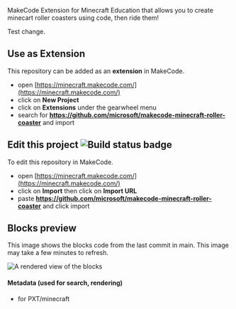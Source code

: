 MakeCode Extension for Minecraft Education that allows you to create minecart roller coasters using code, then ride them!

Test change.

## Use as Extension

This repository can be added as an **extension** in MakeCode.

* open [https://minecraft.makecode.com/](https://minecraft.makecode.com/)
* click on **New Project**
* click on **Extensions** under the gearwheel menu
* search for **https://github.com/microsoft/makecode-minecraft-roller-coaster** and import

## Edit this project ![Build status badge](https://github.com/microsoft/makecode-minecraft-roller-coaster/workflows/MakeCode/badge.svg)

To edit this repository in MakeCode.

* open [https://minecraft.makecode.com/](https://minecraft.makecode.com/)
* click on **Import** then click on **Import URL**
* paste **https://github.com/microsoft/makecode-minecraft-roller-coaster** and click import

## Blocks preview

This image shows the blocks code from the last commit in main.
This image may take a few minutes to refresh.

![A rendered view of the blocks](https://github.com/microsoft/makecode-minecraft-roller-coaster/raw/main/.github/makecode/blocks.png)

#### Metadata (used for search, rendering)

* for PXT/minecraft
<script src="https://makecode.com/gh-pages-embed.js"></script><script>makeCodeRender("{{ site.makecode.home_url }}", "{{ site.github.owner_name }}/{{ site.github.repository_name }}");</script>
